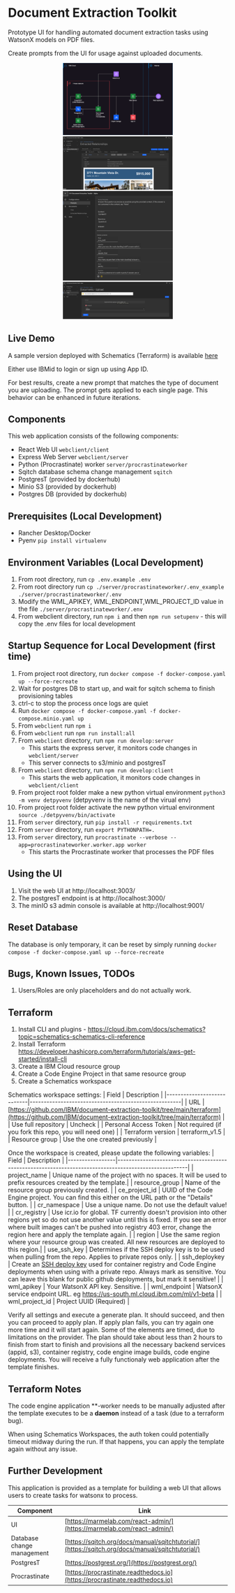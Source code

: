 # Document Extraction Toolkit

Prototype UI for handling automated document extraction tasks using WatsonX models on PDF files.

Create prompts from the UI for usage against uploaded documents.

<div align="center">
    <img src="./assets/det.drawio.png" alt="Architecture Diagram" width="50%" />
</div>
<div align="center">
    <img src="./assets/extracted_relationships.png" alt="Screenshot of DET" width="50%" />
</div>
<div align="center">
    <img src="./assets/prompt_editing.png" alt="Screenshot of Editing prompts" width="50%" />
</div>
<div align="center">
    <img src="./assets/file_uploads.png" alt="Screenshot of File uploads" width="50%" />
</div>

## Live Demo

A sample version deployed with Schematics (Terraform) is available [here](https://document-extraction-tk-ui.1bruy9t8zaj1.us-east.codeengine.appdomain.cloud/)

Either use IBMid to login or sign up using App ID.

For best results, create a new prompt that matches the type of document you are uploading. The prompt gets applied to each single page. This behavior can be enhanced in future iterations. 

## Components

This web application consists of the following components:

- React Web UI `webclient/client`
- Express Web Server `webclient/server`
- Python (Procrastinate) worker `server/procrastinateworker`
- Sqitch database schema change management `sqitch`
- PostgresT (provided by dockerhub)
- Minio S3 (provided by dockerhub)
- Postgres DB (provided by dockerhub)

## Prerequisites (Local Development)

- Rancher Desktop/Docker
- Pyenv `pip install virtualenv`

## Environment Variables (Local Development)

1. From root directory, run `cp .env.example .env`
2. From root directory run `cp ./server/procrastinateworker/.env_example ./server/procrastinateworker/.env`
3. Modify the WML_APIKEY, WML_ENDPOINT,WML_PROJECT_ID  value in the file `./server/procrastinateworker/.env`
4. From webclient directory, run `npm i` and then `npm run setupenv` - this will copy the .env files for local development

## Startup Sequence for Local Development (first time)

1. From project root directory, run `docker compose -f docker-compose.yaml up --force-recreate`
2. Wait for postgres DB to start up, and wait for sqitch schema to finish provisioning tables
3. ctrl-c to stop the process once logs are quiet
4. Run `docker compose -f docker-compose.yaml -f docker-compose.minio.yaml up`
5. From `webclient` run `npm i`
6. From `webclient` run `npm run install:all`
7. From `webclient` directory, run `npm run develop:server`
    - This starts the express server, it monitors code changes in `webclient/server`
    - This server connects to s3/minio and postgresT
8. From `webclient` directory, run `npm run develop:client`
    - This starts the web application, it monitors code changes in `webclient/client`
9. From project root folder make a new python virtual environment `python3 -m venv detpyvenv` (detpyvenv is the name of the virual env)
10. From project root folder activate the new python virtual environment `source ./detpyvenv/bin/activate`
11. From `server` directory, run `pip install -r requirements.txt`
12. From `server` directory, run `export PYTHONPATH=.`
13. From `server` directory, run `procrastinate --verbose --app=procrastinateworker.worker.app worker`
    - This starts the Procrastinate worker that processes the PDF files

## Using the UI

1. Visit the web UI at http://localhost:3003/
2. The postgresT endpoint is at http://localhost:3000/
3. The minIO s3 admin console is available at http://localhost:9001/

## Reset Database

The database is only temporary, it can be reset by simply running `docker compose -f docker-compose.yaml up --force-recreate`

## Bugs, Known Issues, TODOs

1. Users/Roles are only placeholders and do not actually work.

## Terraform

1. Install CLI and plugins - https://cloud.ibm.com/docs/schematics?topic=schematics-schematics-cli-reference
2. Install Terraform https://developer.hashicorp.com/terraform/tutorials/aws-get-started/install-cli
3. Create a IBM Cloud resource group
4. Create a Code Engine Project in that same resource group
5. Create a Schematics workspace

Schematics workspace settings:
| Field                      | Description                                          |
|----------------------------|------------------------------------------------------|
| URL                        | [https://github.com/IBM/document-extraction-toolkit/tree/main/terraform](https://github.com/IBM/document-extraction-toolkit/tree/main/terraform) |
| Use full repository        | Uncheck                                              |
| Personal Access Token      | Not required (if you fork this repo, you will need one) |
| Terraform version          | terraform_v1.5                                       |
| Resource group             | Use the one created previously                       |


Once the workspace is created, please update the following variables:
| Field           | Description                                                                                           |
|-----------------|-------------------------------------------------------------------------------------------------------|
| project_name    | Unique name of the project with no spaces. It will be used to prefix resources created by the template.|
| resource_group  | Name of the resource group previously created.                                                        |
| ce_project_id   | UUID of the Code Engine project. You can find this either on the URL path or the "Details" button.      |
| cr_namespace    | Use a unique name. Do not use the default value!                                                        |
| cr_registry     | Use icr.io for global. TF currently doesn't provision into other regions yet so do not use another value until this is fixed. If you see an error where built images can't be pushed into registry 403 error, change the region here and apply the template again. |
| region          | Use the same region where your resource group was created. All new resources are deployed to this region.|
| use_ssh_key     | Determines if the SSH deploy key is to be used when pulling from the repo. Applies to private repos only.   |
| ssh_deploykey   | Create an [SSH deploy key](https://docs.github.com/en/authentication/connecting-to-github-with-ssh/managing-deploy-keys#set-up-deploy-keys) used for container registry and Code Engine deployments when using with a private repo. Always mark as sensitive. You can leave this blank for public github deployments, but mark it sensitive!   |
| wml_apikey      | Your WatsonX API key. Sensitive.                                                                      |
| wml_endpoint    | WatsonX service endpoint URL. eg https://us-south.ml.cloud.ibm.com/ml/v1-beta                                |
| wml_project_id  | Project UUID (Required)                                                                                         |

Verify all settings and execute a generate plan. It should succeed, and then you can proceed to apply plan. If apply plan fails, you can try again one more time and it will start again. Some of the elements are timed, due to limitations on the provider. The plan should take about less than 2 hours to finish from start to finish and provisions all the necessary backend services (appid, s3), container registry, code engine image builds, code engine deployments. You will receive a fully functionaly web application after the template finishes.

## Terraform Notes

The code engine application **-worker needs to be manually adjusted after the template executes to be a __daemon__ instead of a task (due to a terraform bug).

When using Schematics Workspaces, the auth token could potentially timeout midway during the run. If that happens, you can apply the template again without any issue.

## Further Development

This application is provided as a template for building a web UI that allows users to create tasks for watsonx to process.

| Component                     | Link                                                            |
|-------------------------------|------------------------------------------------------------------------|
| UI                            | [https://marmelab.com/react-admin/](https://marmelab.com/react-admin/) |
| Database change management    | [https://sqitch.org/docs/manual/sqitchtutorial/](https://sqitch.org/docs/manual/sqitchtutorial/) |
| PostgresT                     | [https://postgrest.org/](https://postgrest.org/) |
| Procrastinate                 | [https://procrastinate.readthedocs.io](https://procrastinate.readthedocs.io) |



